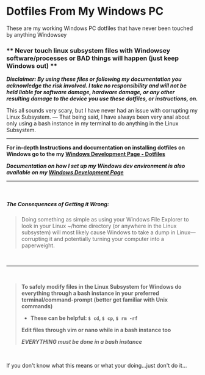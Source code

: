 # Dotfiles From My Windows PC

These are my working Windows PC dotfiles that have never been touched by anything Windowsey

### \*\* **Never touch linux subsystem files with Windowsey software/processes or BAD things will happen (just keep Windows out)** \*\*
***Disclaimer: By using these files or following my documentation you acknowledge the risk involved. I take no responsibility and will not be held liable for software damage, hardware damage, or any other resulting damage to the device you use these dotfiles, or instructions, on.***

This all sounds very scary, but I have never had an issue with corrupting my Linux Subsystem. &mdash; That being said, I have always been very anal about only using a bash instance in my terminal to do anything in the Linux Subsystem.

<hr>

**For in-depth Instructions and documentation on installing dotfiles on Windows go to the my [Windows Development Page - Dotfiles](https://wdzajicek.github.io/portfolio/windows-dev.html#dotfiles)**

***Documentation on how I set up my Windows dev environment is also available on my [Windows Development Page](https://wdzajicek.github.io/portfolio/windows-dev.html)***

<hr>

<br>

##### The Consequences of Getting it Wrong:

>Doing something as simple as using your Windows File Explorer to look in your Linux ~/home directory (or anywhere in the Linux subsystem) will most likely cause Windows to take a dump in Linux&mdash;corrupting it and potentially turning your computer into a paperweight.
>
<br>
<hr>
<br>

> **To safely modify files in the Linux Subsystem for Windows do everything through a bash instance in your preferred terminal/command-prompt (better get familiar with Unix commands)**<br>
>- **These can be helpful: `$ cd`, `$ cp`, `$ rm -rf`**
>
>**Edit files through vim or nano while in a bash instance too**
>
>***EVERYTHING must be done in a bash instance***

<br>

If you don't know what this means or what your doing...just don't do it...
